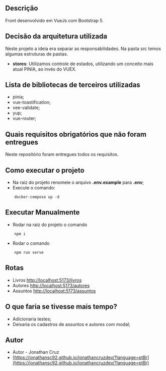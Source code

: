 ## Descrição

Front desenvolvido em VueJs com Bootstrap 5.

## Decisão da arquitetura utilizada

Neste projeto a ideia era separar as responsabilidades.
Na pasta src temos algumas estruturas de pastas.

- **stores**: Utilizamos controle de estados, utilizando um conceito mais atual PINIA, ao invés do VUEX.

## Lista de bibliotecas de terceiros utilizadas

- pinia; 
- vue-toastification;
- vee-validate;
- yup;
- vue-router;

## Quais requisitos obrigatórios que não foram entregues

Neste repositório foram entregues todos os requisitos.

## Como executar o projeto
- Na raiz do projeto renomeie o arquivo **.env.example** para **.env**;
- Execute o comando: 
```
    docker-compose up -d
```

## Executar Manualmente
- Rodar na raiz do projeto o comando
```
    npm i
```
- Rodar o comando
```
    npm run serve
```

## Rotas
- Livros [http://localhost:5173/livros](http://localhost:5173/livros)
- Autores [http://localhost:5173/autores](http://localhost:5173/autores)
- Assuntos [http://localhost:5173/assuntos](http://localhost:5173/assuntos)

## O que faria se tivesse mais tempo?
- Adicionaria testes;
- Deixaria os cadastros de assuntos e autores com modal;

## Autor
- Autor - Jonathan Cruz
- [https://jonathansc92.github.io/jonathancruzdev/?language=ptBr](https://jonathansc92.github.io/jonathancruzdev/?language=ptBr)


